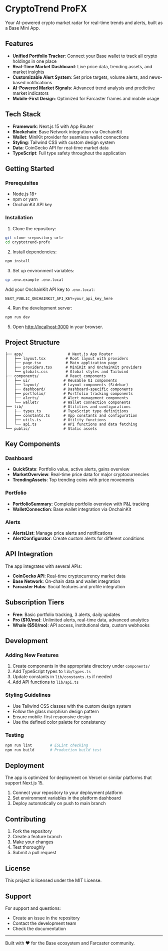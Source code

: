 # CryptoTrend ProFX

Your AI-powered crypto market radar for real-time trends and alerts, built as a Base Mini App.

## Features

- **Unified Portfolio Tracker**: Connect your Base wallet to track all crypto holdings in one place
- **Real-Time Market Dashboard**: Live price data, trending assets, and market insights
- **Customizable Alert System**: Set price targets, volume alerts, and news-based notifications
- **AI-Powered Market Signals**: Advanced trend analysis and predictive market indicators
- **Mobile-First Design**: Optimized for Farcaster frames and mobile usage

## Tech Stack

- **Framework**: Next.js 15 with App Router
- **Blockchain**: Base Network integration via OnchainKit
- **Wallet**: MiniKit provider for seamless wallet connections
- **Styling**: Tailwind CSS with custom design system
- **Data**: CoinGecko API for real-time market data
- **TypeScript**: Full type safety throughout the application

## Getting Started

### Prerequisites

- Node.js 18+ 
- npm or yarn
- OnchainKit API key

### Installation

1. Clone the repository:
```bash
git clone <repository-url>
cd cryptotrend-profx
```

2. Install dependencies:
```bash
npm install
```

3. Set up environment variables:
```bash
cp .env.example .env.local
```

Add your OnchainKit API key to `.env.local`:
```
NEXT_PUBLIC_ONCHAINKIT_API_KEY=your_api_key_here
```

4. Run the development server:
```bash
npm run dev
```

5. Open [http://localhost:3000](http://localhost:3000) in your browser.

## Project Structure

```
├── app/                    # Next.js App Router
│   ├── layout.tsx         # Root layout with providers
│   ├── page.tsx           # Main application page
│   ├── providers.tsx      # MiniKit and OnchainKit providers
│   └── globals.css        # Global styles and Tailwind
├── components/            # React components
│   ├── ui/               # Reusable UI components
│   ├── layout/           # Layout components (Sidebar)
│   ├── dashboard/        # Dashboard-specific components
│   ├── portfolio/        # Portfolio tracking components
│   ├── alerts/           # Alert management components
│   └── wallet/           # Wallet connection components
├── lib/                  # Utilities and configurations
│   ├── types.ts          # TypeScript type definitions
│   ├── constants.ts      # App constants and configuration
│   ├── utils.ts          # Utility functions
│   └── api.ts            # API functions and data fetching
└── public/               # Static assets
```

## Key Components

### Dashboard
- **QuickStats**: Portfolio value, active alerts, gains overview
- **MarketOverview**: Real-time price data for major cryptocurrencies
- **TrendingAssets**: Top trending coins with price movements

### Portfolio
- **PortfolioSummary**: Complete portfolio overview with P&L tracking
- **WalletConnection**: Base wallet integration via OnchainKit

### Alerts
- **AlertsList**: Manage price alerts and notifications
- **AlertConfigurator**: Create custom alerts for different conditions

## API Integration

The app integrates with several APIs:

- **CoinGecko API**: Real-time cryptocurrency market data
- **Base Network**: On-chain data and wallet integration
- **Farcaster Hubs**: Social features and profile integration

## Subscription Tiers

- **Free**: Basic portfolio tracking, 3 alerts, daily updates
- **Pro ($10/mo)**: Unlimited alerts, real-time data, advanced analytics
- **Whale ($50/mo)**: API access, institutional data, custom webhooks

## Development

### Adding New Features

1. Create components in the appropriate directory under `components/`
2. Add TypeScript types to `lib/types.ts`
3. Update constants in `lib/constants.ts` if needed
4. Add API functions to `lib/api.ts`

### Styling Guidelines

- Use Tailwind CSS classes with the custom design system
- Follow the glass morphism design pattern
- Ensure mobile-first responsive design
- Use the defined color palette for consistency

### Testing

```bash
npm run lint        # ESLint checking
npm run build       # Production build test
```

## Deployment

The app is optimized for deployment on Vercel or similar platforms that support Next.js 15.

1. Connect your repository to your deployment platform
2. Set environment variables in the platform dashboard
3. Deploy automatically on push to main branch

## Contributing

1. Fork the repository
2. Create a feature branch
3. Make your changes
4. Test thoroughly
5. Submit a pull request

## License

This project is licensed under the MIT License.

## Support

For support and questions:
- Create an issue in the repository
- Contact the development team
- Check the documentation

---

Built with ❤️ for the Base ecosystem and Farcaster community.
